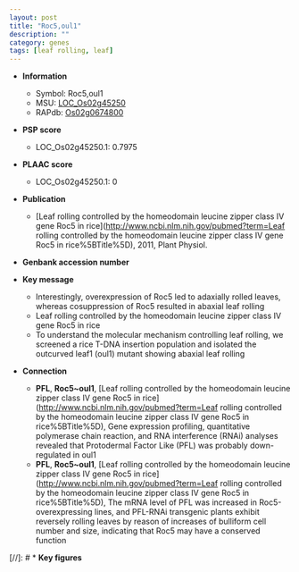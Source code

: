 ```yaml
---
layout: post
title: "Roc5,oul1"
description: ""
category: genes
tags: [leaf rolling, leaf]
---
```


* **Information**  
    + Symbol: Roc5,oul1  
    + MSU: [LOC_Os02g45250](http://rice.plantbiology.msu.edu/cgi-bin/ORF_infopage.cgi?orf=LOC_Os02g45250)  
    + RAPdb: [Os02g0674800](http://rapdb.dna.affrc.go.jp/viewer/gbrowse_details/irgsp1?name=Os02g0674800)  

* **PSP score**  
    + LOC_Os02g45250.1: 0.7975 

* **PLAAC score**  
    + LOC_Os02g45250.1: 0 

* **Publication**  
    + [Leaf rolling controlled by the homeodomain leucine zipper class IV gene Roc5 in rice](http://www.ncbi.nlm.nih.gov/pubmed?term=Leaf rolling controlled by the homeodomain leucine zipper class IV gene Roc5 in rice%5BTitle%5D), 2011, Plant Physiol.

* **Genbank accession number**  

* **Key message**  
    + Interestingly, overexpression of Roc5 led to adaxially rolled leaves, whereas cosuppression of Roc5 resulted in abaxial leaf rolling
    + Leaf rolling controlled by the homeodomain leucine zipper class IV gene Roc5 in rice
    + To understand the molecular mechanism controlling leaf rolling, we screened a rice T-DNA insertion population and isolated the outcurved leaf1 (oul1) mutant showing abaxial leaf rolling

* **Connection**  
    + __PFL__, __Roc5~oul1__, [Leaf rolling controlled by the homeodomain leucine zipper class IV gene Roc5 in rice](http://www.ncbi.nlm.nih.gov/pubmed?term=Leaf rolling controlled by the homeodomain leucine zipper class IV gene Roc5 in rice%5BTitle%5D), Gene expression profiling, quantitative polymerase chain reaction, and RNA interference (RNAi) analyses revealed that Protodermal Factor Like (PFL) was probably down-regulated in oul1
    + __PFL__, __Roc5~oul1__, [Leaf rolling controlled by the homeodomain leucine zipper class IV gene Roc5 in rice](http://www.ncbi.nlm.nih.gov/pubmed?term=Leaf rolling controlled by the homeodomain leucine zipper class IV gene Roc5 in rice%5BTitle%5D), The mRNA level of PFL was increased in Roc5-overexpressing lines, and PFL-RNAi transgenic plants exhibit reversely rolling leaves by reason of increases of bulliform cell number and size, indicating that Roc5 may have a conserved function

[//]: # * **Key figures**  


